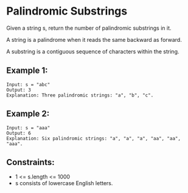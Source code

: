 # Palindromic Substrings

Given a string s, return the number of palindromic substrings in it.

A string is a palindrome when it reads the same backward as forward.

A substring is a contiguous sequence of characters within the string.

## Example 1:

```
Input: s = "abc"
Output: 3
Explanation: Three palindromic strings: "a", "b", "c".
```

## Example 2:

```
Input: s = "aaa"
Output: 6
Explanation: Six palindromic strings: "a", "a", "a", "aa", "aa", "aaa".
```

## Constraints:

- 1 <= s.length <= 1000
- s consists of lowercase English letters.
